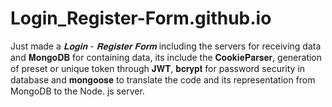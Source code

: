 # Login_Register-Form.github.io
Just made a _𝐋𝐨𝐠𝐢𝐧 - 𝐑𝐞𝐠𝐢𝐬𝐭𝐞𝐫 𝐅𝐨𝐫𝐦_ including the servers for receiving data and 𝐌𝐨𝐧𝐠𝐨𝐃𝐁 for containing data, its include the 𝐂𝐨𝐨𝐤𝐢𝐞𝐏𝐚𝐫𝐬𝐞𝐫, generation of preset or unique token through 𝐉𝐖𝐓, 𝐛𝐜𝐫𝐲𝐩𝐭 for password security in database and 𝐦𝐨𝐧𝐠𝐨𝐨𝐬𝐞 to translate the code and its representation from MongoDB to the Node. js server. 
